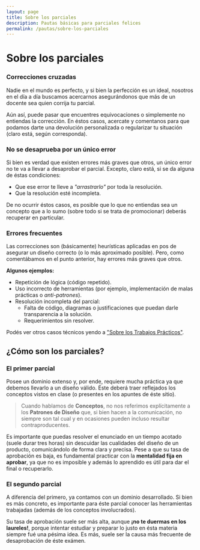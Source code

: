 ```yaml
---
layout: page
title: Sobre los parciales
description: Pautas básicas para parciales felices
permalink: /pautas/sobre-los-parciales
---
```


# Sobre los parciales

### Correcciones cruzadas

Nadie en el mundo es perfecto, y si bien la perfección es un ideal, nosotros en el día a día buscamos acercarnos asegurándonos que más de un docente sea quien corrija tu parcial. 

Aún así, puede pasar que encuentres equivocaciones o simplemente no entiendas la corrección. En éstos casos, acercate y comentanos para que podamos darte una devolución personalizada o regularizar tu situación (claro está, según corresponda).

### No se desaprueba por un único error

Si bien es verdad que existen errores más graves que otros, un único error no te va a llevar a desaprobar el parcial. Excepto, claro está, si se da alguna de éstas condiciones:

- Que ese error te lleve a _"arrastrarlo"_ por toda la resolución.
- Que la resolución esté incompleta.

De no ocurrir éstos casos, es posible que lo que no entiendas sea un concepto que a lo sumo (sobre todo si se trata de promocionar) deberás recuperar en particular.

### Errores frecuentes

Las correcciones son (básicamente) heurísticas aplicadas en pos de asegurar un diseño correcto (o lo más aproximado posible). Pero, como comentábamos en el punto anterior, hay errores más graves que otros. 

**Algunos ejemplos:**

- Repetición de lógica (código repetido).
- Uso incorrecto de herramientas (por ejemplo, implementación de malas prácticas o _anti-patrones_).
- Resolución incompleta del parcial:
  - Falta de código, diagramas o justificaciones que puedan darle transparencia a la solución.
  - Requerimientos sin resolver.

Podés ver otros casos técnicos yendo a ["Sobre los Trabajos Prácticos"]({{site.baseurl}}/pautas/sobre-los-trabajos-practicos).

## ¿Cómo son los parciales?

### El primer parcial

Posee un dominio extenso y, por ende, requiere mucha práctica ya que debemos llevarlo a un diseño válido. Éste deberá traer reflejados los conceptos vistos en clase (o presentes en los apuntes de éste sitio). 

> Cuando hablamos de **Conceptos**, no nos referimos explícitamente a los **Patrones de Diseño** que, si bien hacen a la comunicación, no siempre son tal cual y en ocasiones pueden incluso resultar contraproducentes.

Es importante que puedas resolver el enunciado en un tiempo acotado (suele durar tres horas) sin descuidar las cualidades del diseño de un producto, comunicándolo de forma clara y precisa.
Pese a que su tasa de aprobación es baja, es fundamental practicar con la **mentalidad fija en aprobar**, ya que no es imposible y además lo aprendido es útil para dar el final o recuperarlo. 

### El segundo parcial

A diferencia del primero, ya contamos con un dominio desarrollado. Si bien es más concreto, es importante para éste parcial conocer las herramientas trabajadas (además de los conceptos involucrados).

Su tasa de aprobación suele ser más alta, aunque **¡no te duermas en los laureles!**, porque intentar estudiar y preparar lo justo en ésta materia siempre fué una pésima idea. Es más, suele ser la causa más frecuente de desaprobación de éste exámen.
